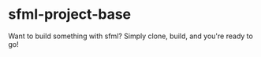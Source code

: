 # sfml-project-base
Want to build something with sfml? Simply clone, build, and you're ready to go!
